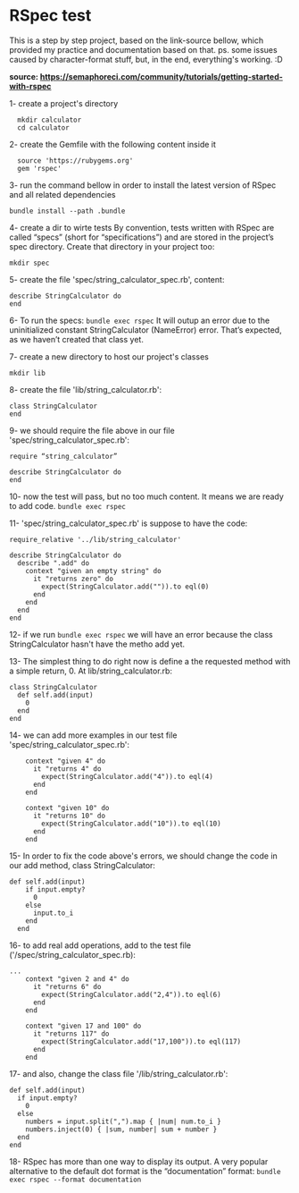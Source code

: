 # RSpec test 
This is a step by step project, based on the link-source bellow, which provided my practice and documentation based on that.
ps. some issues caused by character-format stuff, but, in the end, everything's working. :D

**source: https://semaphoreci.com/community/tutorials/getting-started-with-rspec**


1- create a project's directory
```
  mkdir calculator
  cd calculator
```


2- create the Gemfile with the following content inside it
```
  source 'https://rubygems.org'
  gem 'rspec'
```


3- run the command bellow in order to install the latest version of RSpec and all related dependencies
```
bundle install --path .bundle
```


4- create a dir to wirte tests 
By convention, tests written with RSpec are called “specs” (short for “specifications”) and are stored in the project’s spec directory.
Create that directory in your project too:
```
mkdir spec
```


5- create the file 'spec/string_calculator_spec.rb', content:
```
describe StringCalculator do
end
```


6- To run the specs:
`bundle exec rspec`
It will outup an error due to the uninitialized constant StringCalculator (NameError) error. That’s expected, as we haven’t created that class yet.


7- create a new directory to host our project's classes
```
mkdir lib
```


8- create the file 'lib/string_calculator.rb':
```
class StringCalculator
end
```


9- we should require the file above in our file 'spec/string_calculator_spec.rb':
```
require “string_calculator”

describe StringCalculator do
end
```


10- now the test will pass, but no too much content. It means we are ready to add code.
`bundle exec rspec`


11- 'spec/string_calculator_spec.rb' is suppose to have the code:
```
require_relative '../lib/string_calculator'

describe StringCalculator do
  describe ".add" do
    context "given an empty string" do
      it "returns zero" do
        expect(StringCalculator.add("")).to eql(0)
      end
    end
  end
end
```


12- if we run `bundle exec rspec` we will have an error because the class StringCalculator hasn't have the metho add yet.


13- The simplest thing to do right now is define a the requested method with a simple return, 0.
At lib/string_calculator.rb:
```
class StringCalculator
  def self.add(input)
    0
  end
end
```


14- we can add more examples in our test file 'spec/string_calculator_spec.rb':
```
    context "given 4" do
      it "returns 4" do
        expect(StringCalculator.add("4")).to eql(4)
      end
    end

    context "given 10" do
      it "returns 10" do
        expect(StringCalculator.add("10")).to eql(10)
      end
    end
```


15- In order to fix the code above's errors, we should change the code in our add method, class StringCalculator:
```
def self.add(input)
    if input.empty?
      0
    else
      input.to_i
    end
  end
```


16- to add real add operations, add to the test file ('/spec/string_calculator_spec.rb):
```
...
    context "given 2 and 4" do
      it "returns 6" do
        expect(StringCalculator.add("2,4")).to eql(6)
      end
    end

    context "given 17 and 100" do
      it "returns 117" do
        expect(StringCalculator.add("17,100")).to eql(117)
      end
    end
```


17- and also, change the class file '/lib/string_calculator.rb':
```
def self.add(input)
  if input.empty?
    0
  else
    numbers = input.split(",").map { |num| num.to_i }
    numbers.inject(0) { |sum, number| sum + number }
  end
end
```


18- RSpec has more than one way to display its output. A very popular alternative to the default dot format is the “documentation” format:
`bundle exec rspec --format documentation`

